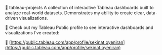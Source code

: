 📌 tableau-projects
A collection of interactive Tableau dashboards built to analyze real-world datasets. Demonstrates my ability to create clear, data-driven visualizations.


📌 Check out my Tableau Public profile to see interactive dashboards and visualizations I've created:

🔗 [https://public.tableau.com/app/profile/sekinat.oyeniran](https://public.tableau.com/app/profile/sekinat.oyeniran)

